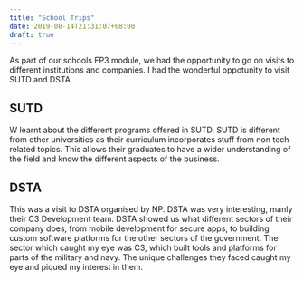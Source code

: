 ```yaml
---
title: "School Trips"
date: 2019-08-14T21:31:07+08:00
draft: true
---
```


As part of our schools FP3 module, we had the opportunity to go on visits to different institutions and companies. I had the wonderful oppotunity to visit SUTD and DSTA

## SUTD

W learnt about the different programs offered in SUTD. SUTD is different from other universities as their curriculum incorporates stuff from non tech related topics. This allows their graduates to have a wider understanding of the field and know the different aspects of the business.


## DSTA

This was a visit to DSTA organised by NP. DSTA was very interesting, manly their C3 Development team. DSTA showed us what different sectors of their company does, from mobile development for secure apps, to building custom software platforms for the other sectors of the government. The sector which caught my eye was C3, which built tools and platforms for parts of the military and navy. The unique challenges they faced caught my eye and piqued my interest in them.
